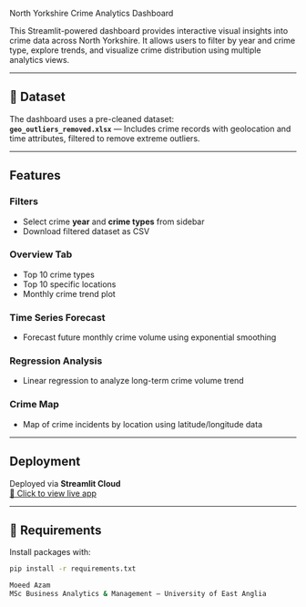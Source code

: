  North Yorkshire Crime Analytics Dashboard

This Streamlit-powered dashboard provides interactive visual insights into crime data across North Yorkshire. It allows users to filter by year and crime type, explore trends, and visualize crime distribution using multiple analytics views.

---

## 📁 Dataset
The dashboard uses a pre-cleaned dataset:  
**`geo_outliers_removed.xlsx`** — Includes crime records with geolocation and time attributes, filtered to remove extreme outliers.

---

## Features

### Filters
- Select crime **year** and **crime types** from sidebar
- Download filtered dataset as CSV

### Overview Tab
- Top 10 crime types
- Top 10 specific locations
- Monthly crime trend plot

### Time Series Forecast
- Forecast future monthly crime volume using exponential smoothing

### Regression Analysis
- Linear regression to analyze long-term crime volume trend

### Crime Map
- Map of crime incidents by location using latitude/longitude data

---

## Deployment
Deployed via **Streamlit Cloud**  
[🔗 Click to view live app](https://north-yorkshire-crime-dashboard-uhyw2ykj8etdcmtvrdahsy.streamlit.app/)

---

## 🧪 Requirements

Install packages with:

```bash
pip install -r requirements.txt

Moeed Azam
MSc Business Analytics & Management — University of East Anglia
